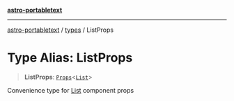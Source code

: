 [**astro-portabletext**](../../README.md)

***

[astro-portabletext](../../README.md) / [types](../README.md) / ListProps

# Type Alias: ListProps

> **ListProps**: [`Props`](../interfaces/Props.md)\<[`List`](List.md)\>

Convenience type for [List](List.md) component props
